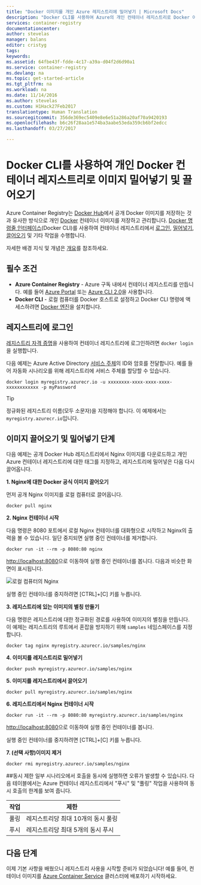 ```yaml
---
title: "Docker 이미지를 개인 Azure 레지스트리에 밀어넣기 | Microsoft Docs"
description: "Docker CLI를 사용하여 Azure의 개인 컨테이너 레지스트리로 Docker 이미지 밀어넣기 및 끌어오기"
services: container-registry
documentationcenter: 
author: stevelas
manager: balans
editor: cristyg
tags: 
keywords: 
ms.assetid: 64fbe43f-fdde-4c17-a39a-d04f2d6d90a1
ms.service: container-registry
ms.devlang: na
ms.topic: get-started-article
ms.tgt_pltfrm: na
ms.workload: na
ms.date: 11/14/2016
ms.author: stevelas
ms.custom: H1Hack27Feb2017
translationtype: Human Translation
ms.sourcegitcommit: 356de369ec5409e8e6e51a286a20af70a9420193
ms.openlocfilehash: b6c26f28aa1e574ba3aabe53eda359cb6bf2edcc
ms.lasthandoff: 03/27/2017

---
```

# <a name="push-your-first-image-to-a-private-docker-container-registry-using-the-docker-cli"></a>Docker CLI를 사용하여 개인 Docker 컨테이너 레지스트리로 이미지 밀어넣기 및 끌어오기
Azure Container Registry는 [Docker Hub](https://hub.docker.com/)에서 공개 Docker 이미지를 저장하는 것과 유사한 방식으로 개인 [Docker](http://hub.docker.com) 컨테이너 이미지를 저장하고 관리합니다. [Docker 명령줄 인터페이스](https://docs.docker.com/engine/reference/commandline/cli/)(Docker CLI)를 사용하여 컨테이너 레지스트리에서 [로그인](https://docs.docker.com/engine/reference/commandline/login/), [밀어넣기](https://docs.docker.com/engine/reference/commandline/push/), [끌어오기](https://docs.docker.com/engine/reference/commandline/pull/) 및 기타 작업을 수행합니다.

자세한 배경 지식 및 개념은 [개요](container-registry-intro.md)를 참조하세요.



## <a name="prerequisites"></a>필수 조건
* **Azure Container Registry** - Azure 구독 내에서 컨테이너 레지스트리를 만듭니다. 예를 들어 [Azure Portal](container-registry-get-started-portal.md) 또는 [Azure CLI 2.0](container-registry-get-started-azure-cli.md)을 사용합니다.
* **Docker CLI** - 로컬 컴퓨터를 Docker 호스트로 설정하고 Docker CLI 명령에 액세스하려면 [Docker 엔진](https://docs.docker.com/engine/installation/)을 설치합니다.

## <a name="log-in-to-a-registry"></a>레지스트리에 로그인
[레지스트리 자격 증명](container-registry-authentication.md)을 사용하여 컨테이너 레지스트리에 로그인하려면 `docker login`을 실행합니다.

다음 예제는 Azure Active Directory [서비스 주체](../active-directory/active-directory-application-objects.md)의 ID와 암호를 전달합니다. 예를 들어 자동화 시나리오를 위해 레지스트리에 서비스 주체를 할당할 수 있습니다.

```
docker login myregistry.azurecr.io -u xxxxxxxx-xxxx-xxxx-xxxx-xxxxxxxxxxxx -p myPassword
```

> [!TIP]
> 정규화된 레지스트리 이름(모두 소문자)을 지정해야 합니다. 이 예제에서는 `myregistry.azurecr.io`입니다.

## <a name="steps-to-pull-and-push-an-image"></a>이미지 끌어오기 및 밀어넣기 단계
다음 예제는 공개 Docker Hub 레지스트리에서 Nginx 이미지를 다운로드하고 개인 Azure 컨테이너 레지스트리에 대한 태그를 지정하고, 레지스트리에 밀어넣은 다음 다시 끌어옵니다.

**1. Nginx에 대한 Docker 공식 이미지 끌어오기**

먼저 공개 Nginx 이미지를 로컬 컴퓨터로 끌어옵니다.

```
docker pull nginx
```
**2. Nginx 컨테이너 시작**

다음 명령은 8080 포트에서 로컬 Nginx 컨테이너를 대화형으로 시작하고 Nginx의 출력을 볼 수 있습니다. 일단 중지되면 실행 중인 컨테이너를 제거합니다.

```
docker run -it --rm -p 8080:80 nginx
```

[http://localhost:8080](http://localhost:8080)으로 이동하여 실행 중인 컨테이너를 봅니다. 다음과 비슷한 화면이 표시됩니다.

![로컬 컴퓨터의 Nginx](./media/container-registry-get-started-docker-cli/nginx.png)

실행 중인 컨테이너를 중지하려면 [CTRL]+[C] 키를 누릅니다.

**3. 레지스트리에 있는 이미지의 별칭 만들기**

다음 명령은 레지스트리에 대한 정규화된 경로를 사용하여 이미지의 별칭을 만듭니다. 이 예제는 레지스트리의 루트에서 혼잡을 방지하기 위해 `samples` 네임스페이스를 지정합니다.

```
docker tag nginx myregistry.azurecr.io/samples/nginx
```  

**4. 이미지를 레지스트리로 밀어넣기**

```
docker push myregistry.azurecr.io/samples/nginx
```

**5. 이미지를 레지스트리에서 끌어오기**

```
docker pull myregistry.azurecr.io/samples/nginx
```

**6. 레지스트리에서 Nginx 컨테이너 시작**

```
docker run -it --rm -p 8080:80 myregistry.azurecr.io/samples/nginx
```

[http://localhost:8080](http://localhost:8080)으로 이동하여 실행 중인 컨테이너를 봅니다.

실행 중인 컨테이너를 중지하려면 [CTRL]+[C] 키를 누릅니다.

**7. (선택 사항)이미지 제거**

```
docker rmi myregistry.azurecr.io/samples/nginx
```

##<a name="concurrent-limits"></a>동시 제한
일부 시나리오에서 호출을 동시에 실행하면 오류가 발생할 수 있습니다. 다음 테이블에서는 Azure 컨테이너 레지스트리에서 "푸시" 및 "풀링" 작업을 사용하여 동시 호출의 한계를 보여 줍니다.

| 작업  | 제한                                  |
| ---------- | -------------------------------------- |
| 풀링       | 레지스트리당 최대 10개의 동시 풀링 |
| 푸시       | 레지스트리당 최대 5개의 동시 푸시 |

## <a name="next-steps"></a>다음 단계
이제 기본 사항을 배웠으니 레지스트리 사용을 시작할 준비가 되었습니다! 예를 들어, 컨테이너 이미지를 [Azure Container Service](https://azure.microsoft.com/documentation/services/container-service/) 클러스터에 배포하기 시작하세요.

